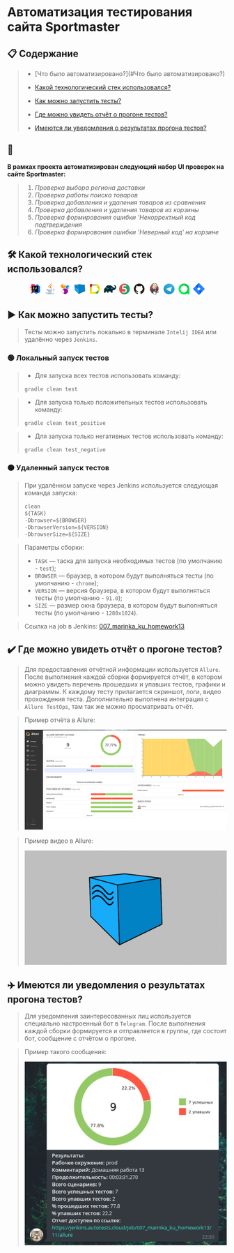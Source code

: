 # Автоматизация тестирования сайта Sportmaster

## :clipboard: Содержание

>  - [Что было автоматизировано?](#Что было автоматизировано?)
>
>  - [Какой технологический стек использовался?](#hammer_and_wrench)
>
>  - [Как можно запустить тесты?](#arrow_forward)
>
>  - [Где можно увидеть отчёт о прогоне тестов?](#heavy_check_mark)
>
>  - [Имеются ли уведомления о результатах прогона тестов?](#airplane)


## :pushpin: <a name="Что было автоматизировано?"></a>

**В рамках проекта автоматизирован следующий набор UI проверок на сайте Sportmaster:**

>  1. *Проверка выбора региона доставки*
>  2. *Проверка работы поиска товаров*
>  3. *Проверка добавления и удаления товаров из сравнения*
>  4. *Проверка добавления и удаления товаров из корзины*
>  5. *Проверка формирования ошибки 'Некорректный код подтверждения*
>  6. *Проверка формирования ошибки 'Неверный код' на корзине*

## :hammer_and_wrench: Какой технологический стек использовался?

<p align="center">
<img width="6%" title="IntelliJ IDEA" src="images/logo/Intelij_IDEA.svg">
<img width="6%" title="Java" src="images/logo/Java.svg">
<img width="6%" title="Selenide" src="images/logo/Selenide.svg">
<img width="6%" title="Selenoid" src="images/logo/Selenoid.svg">
<img width="6%" title="Allure Report" src="images/logo/Allure_Report.svg">
<img width="6%" title="Gradle" src="images/logo/Gradle.svg">
<img width="6%" title="JUnit5" src="images/logo/JUnit5.svg">
<img width="6%" title="GitHub" src="images/logo/GitHub.svg">
<img width="6%" title="Jenkins" src="images/logo/Jenkins.svg">
<img width="6%" title="Telegram" src="images/logo/Telegram.svg">
<img width="6%" title="Allure_TO" src="images/logo/Allure_TO.svg">
<img width="6%" title="Jira" src="images/logo/Jira.svg">
</p>


## :arrow_forward: Как можно запустить тесты?
>  Тесты можно запустить локально в терминале <code>Intelij IDEA</code> или удалённо через <code>Jenkins</code>.

### :green_circle: Локальный запуск тестов

>  - Для запуска всех тестов использовать команду:
>  ```
>  gradle clean test
>  ```

>  - Для запуска только положительных тестов использовать команду:
>  ```
>  gradle clean test_positive
>  ```

>  - Для запуска только негативных тестов использовать команду:
>  ```
>  gradle clean test_negative
>  ```

### :orange_circle:	 Удаленный запуск тестов

>  При удалённом запуске через Jenkins используется следующая команда запуска:
>  ```
>  clean
>  ${TASK}
>  -Dbrowser=${BROWSER}
>  -DbrowserVersion=${VERSION}
>  -DbrowserSize=${SIZE}
>  ```

>  Параметры сборки:
>  - <code>TASK</code> — таска для запуска необходимых тестов (по умолчанию - <code>test</code>);
>  - <code>BROWSER</code> — браузер, в котором будут выполняться тесты (по умолчанию - <code>chrome</code>);
>  - <code>VERSION</code> — версия браузера, в котором будут выполняться тесты (по умолчанию - <code>91.0</code>);
>  - <code>SIZE</code> — размер окна браузера, в котором будут выполняться тесты (по умолчанию - <code>1280x1024</code>).

> Ссылка на job в Jenkins:
> [007_marinka_ku_homework13](https://jenkins.autotests.cloud/job/007_marinka_ku_homework13/)

## :heavy_check_mark: Где можно увидеть отчёт о прогоне тестов?

>  Для предоставления отчётной информации используется <code>Allure</code>.
>  После выполнения каждой сборки формируется отчёт, в котором можно увидеть перечень прошедших и упавших тестов, графики и диаграммы.
>  К каждому тесту прилагается скриншот, логи, видео прохождения теста.
>  Дополнительно выполнена интеграция с <code>Allure TestOps</code>, там так же можно просматривать отчёт.

>  Пример отчёта в Allure:
>  <p align="center">
>  <img title="allure_report" src="images/screens/allure_report.png">
>  </p>

>  Пример видео в Allure:
>  <p align="center">
>  <img title="video" src="images/gif/video.gif">
>  </p>

## :airplane: Имеются ли уведомления о результатах прогона тестов?

>  Для уведомления заинтересованных лиц используется специально настроенный бот в <code>Telegram</code>.
>  После выполнения каждой сборки формируется и отправляется в группы, где состоит бот, сообщение с отчётом о прогоне.

>  Пример такого сообщения:
>  <p align="center">
>  <img title="telegram_report.png" src="images/screens/telegram_report.png">
>  </p>

